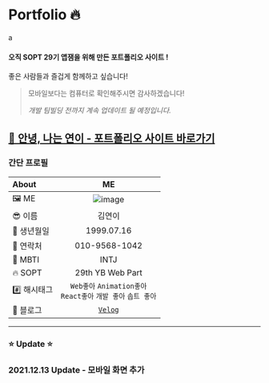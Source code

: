 # Portfolio :fire:
a
#### 오직 SOPT 29기 앱잼을 위해 만든 포트폴리오 사이트 ! 
좋은 사람들과 즐겁게 함께하고 싶습니다!   

> 모바일보다는 컴퓨터로 확인해주시면 감사하겠습니다! 
> 
> *개발 팀빌딩 전까지 계속 업데이트 될 예정입니다.*

## [🌈 안녕, 나는 연이 - 포트폴리오 사이트 바로가기]( https://younyikim.github.io/portfolio/)

### 간단 프로필
|About|ME|
|:---|:---:|
|🖼 ME|![image](https://user-images.githubusercontent.com/73516688/145779964-e5dfd4f2-0836-41a2-b7bd-4508ca045662.png)|
|😎 이름|김연이|
|📅 생년월일|1999.07.16|
|📱 연락처|010-9568-1042|
|🎰 MBTI|INTJ|
|🔥 SOPT|29th YB Web Part|
|#️⃣ 해시태그|`Web좋아`  `Animation좋아`<br/>  `React좋아` `개발 좋아` `솝트 좋아`|
|📝 블로그|[`Velog`](https://velog.io/@younyikim)|


<hr />

### ⭐️ Update ⭐️
### 2021.12.13 Update - 모바일 화면 추가
